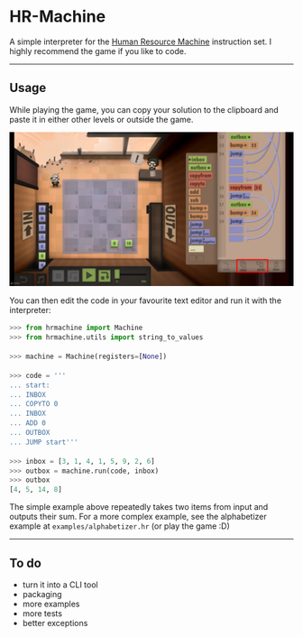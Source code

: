 # HR-Machine

A simple interpreter for the [Human Resource Machine](http://store.steampowered.com/app/375820/Human_Resource_Machine/) instruction set. I highly recommend the game if you like to code.

---

## Usage

While playing the game, you can copy your solution to the clipboard and paste it in either other levels or outside the game.

![screenshot](images/copypaste.png?raw=true)

You can then edit the code in your favourite text editor and run it with the interpreter:

```python
>>> from hrmachine import Machine
>>> from hrmachine.utils import string_to_values

>>> machine = Machine(registers=[None])

>>> code = '''
... start:
... INBOX
... COPYTO 0
... INBOX
... ADD 0
... OUTBOX
... JUMP start'''

>>> inbox = [3, 1, 4, 1, 5, 9, 2, 6]
>>> outbox = machine.run(code, inbox)
>>> outbox
[4, 5, 14, 8]
```

The simple example above repeatedly takes two items from input and outputs their sum. For a more complex example, see the alphabetizer example at `examples/alphabetizer.hr` (or play the game :D)

---

## To do

+ turn it into a CLI tool
+ packaging
+ more examples
+ more tests
+ better exceptions